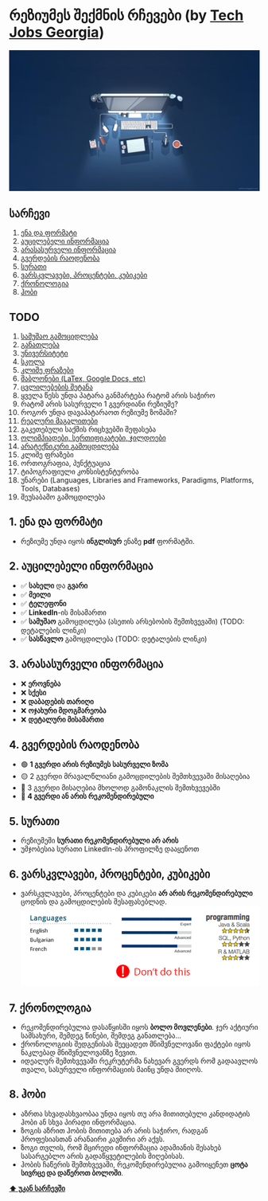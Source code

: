 # რეზიუმეს შექმნის რჩევები (by [Tech Jobs Georgia](https://techjobs.ge))

![cover](images/cover.jpg)

## სარჩევი

  1. [ენა და ფორმატი](#1-ენა-და-ფორმატი)
  2. [აუცილებელი ინფორმაცია](#2-აუცილებელი-ინფორმაცია)
  3. [არასასურველი ინფორმაცია](#3-არასასურველი-ინფორმაცია)
  4. [გვერდების რაოდენობა](#4-გვერდების-რაოდენობა)
  5. [სურათი](#5-სურათი)
  6. [ვარსკვლავები, პროცენტები, კუბიკები](#6-ვარსკვლავები-პროცენტები-კუბიკები)
  7. [ქრონოლოგია](#7-ქრონოლოგია)
  8. [ჰობი](#8-ჰობი)

## TODO
  1. [სამუშაო გამოციდლება](#სამუშაო-გამოციდლება)
  1. [განათლება](#განათლება)
  1. [უნივერსიტეტი](#უნივერსიტეტი)
  1. [სკოლა](#სკოლა)
  1. [კლიშე ფრაზები](#კლიშე-ფრაზები)
  1. [შაბლონები (LaTex, Google Docs, etc)](#შაბლონები)
  1. [ცვლილებების შეტანა](#ცვლილებების-შეტანა)
  1. ყველა წესს უნდა პატარა განმარტება რატომ არის საჭირო
  1. რატომ არის სასურველი 1 გვერდიანი რეზიუმე?
  1. როგორ უნდა დავაპატარაოთ რეზიუმე ზომაში?
  1. [რეალური მაგალითები](#რეალური-მაგალითები)
  1. გაკეთებული საქმის რიცხვებში შეფასება
  1. [ოლიმპიადები, სერთიფიკატები, ჯილდოები](#ოლიმპიადები-სერთიფიკატები-ჯილდოები)
  1. [არატექნიკური გამოცდილება](#არატექნიკური-გამოცდილება)
  1. კლიშე ფრაზები
  1. ორთოგრაფია, პუნქტუაცია
  1. ტიპოგრაფიული კონსისტენტურობა
  1. უნარები (Languages, Libraries and Frameworks, Paradigms, Platforms, Tools, Databases)
  2. შეუსაბამო გამოცდილება

## 1. ენა და ფორმატი
  - რეზიუმე უნდა იყოს **ინგლისურ** ენაზე **pdf** ფორმატში.

## 2. აუცილებელი ინფორმაცია
  - ✅ **სახელი** და **გვარი**
  - ✅ **მეილი**
  - ✅ **ტელეფონი**
  - ✅ **LinkedIn**-ის მისამართი
  - ✅ **სამუშაო** გამოცდილება (ასეთის არსებობის შემთხვევაში) (TODO: დეტალების ლინკი)
  - ✅ **სასწავლო** გამოცდილება (TODO: დეტალების ლინკი)

## 3. არასასურველი ინფორმაცია
  - ❌ **ეროვნება**
  - ❌ **სქესი**
  - ❌ **დაბადების თარიღი** 
  - ❌ **ოჯახური მდოგმარეობა**
  - ❌ **დეტალური მისამართი**
 
## 4. გვერდების რაოდენობა
  - 🟢 **1 გვერდი არის რეზიუმეს სასურველი ზომა**
  - 🟡 2 გვერდი მრავალწლიანი გამოცდილების შემთხვევაში მისაღებია
  - 🤔 3 გვერდი მისაღებია მხოლოდ გამონაკლის შემთხვევებში
  - 🔴 **4 გვერდი ან არის რეკომენდირებული**

## 5. სურათი
  - რეზიუმეში **სურათი რეკომენდირებული არ არის**
  - უმჯობესია სურათი LinkedIn-ის პროფილზე დააყენოთ
  
## 6. ვარსკვლავები, პროცენტები, კუბიკები
  - ვარსკვლავები, პროცენტები და კუბიკები **არ არის რეკომენდირებული** ცოდნის და გამოცდილების შესაფასებლად.
  ![stars](images/scale.png)

## 7. ქრონოლოგია
  - რეკომენდირებულია დასაწყისში იყოს **ბოლო მოვლენები**. ჯერ აქტიური სამსახური, შემდეგ წინები, შემდეგ განათლება...
  - ქრონოლოგიის შედგენისას შეეცადეთ მნიშვნელოვანი ფაქტები იყოს ნაკლებად მნიშვნელოვანზე ზევით.
  - იდეალურ შემთხვევაში რეკრუტერმა ნახევარ გვერდს რომ გადაავლოს თვალი, სასურველი ინფორმაციის მაინც უნდა მიიღოს.  

## 8. ჰობი
  - აზრთა სხვადასხვაობაა უნდა იყოს თუ არა მითითებული კანდიდატის ჰობი ან სხვა პირადი ინფორმაცია.
  - ზოგის აზრით ჰობის მითითება არ არის საჭირო, რადგან პროფესიასთან არანაირი კავშირი არ აქვს.
  - ზოგი თვლის, რომ მცირედი ინფორმაცია ადამიანის შესახებ სასარგებლო არის გადაწყვეტილების მიღებისას.
  - ჰობის ჩაწერის შემთხვევაში, რეკომენდირებულია გამოიყენეთ **ცოტა სივრცე და დაწეროთ ბოლოში**.

**[⬆ უკან სარჩევში](#სარჩევი)**
